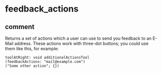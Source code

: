 # feedback_actions
## comment

Returns a set of actions which a user can use to send you feedback to an E-Mail address.
These actions work with three-dot buttons; you could use them like this, for example:

```
toolAtRight: void additionalActionsTool
(feedbackActions: "mail@example.com")
("Some other action"; {})
```